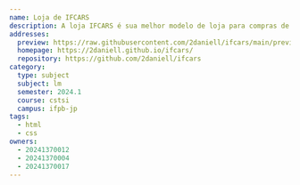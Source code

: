 ```yaml
---
name: Loja de IFCARS
description: A loja IFCARS é sua melhor modelo de loja para compras de carros luxuosos
addresses:
  preview: https://raw.githubusercontent.com/2daniell/ifcars/main/preview.png
  homepage: https://2daniell.github.io/ifcars/
  repository: https://github.com/2daniell/ifcars
category:
  type: subject
  subject: lm
  semester: 2024.1
  course: cstsi
  campus: ifpb-jp
tags:
  - html
  - css
owners:
  - 20241370012
  - 20241370004
  - 20241370017
---
```

